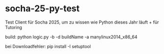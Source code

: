 # socha-25-py-test
Test Client für Socha 2025, um zu wissen wie Python dieses Jahr läuft + für Tutoring

build:
python logic.py -b -d buildName -a manylinux2014_x86_64

bei Downloadfehler: pip install -I setuptool 
